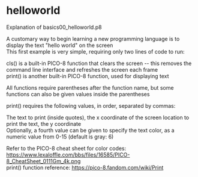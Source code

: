 # helloworld
Explanation of basics00_helloworld.p8

A customary way to begin learning a new programming language is to display the text "hello world" on the screen  
This first example is very simple, requiring only two lines of code to run:  

cls() is a built-in PICO-8 function that clears the screen -- this removes the command line interface and refreshes the screen each frame  
print() is another built-in PICO-8 function, used for displaying text  

All functions require parentheses after the function name, but some functions can also be given values inside the parentheses  

print() requires the following values, in order, separated by commas:  

The text to print (inside quotes), the x coordinate of the screen location to print the text, the y coordinate  
Optionally, a fourth value can be given to specify the text color, as a numeric value from 0-15 (default is gray: 6)  

Refer to the PICO-8 cheat sheet for color codes: https://www.lexaloffle.com/bbs/files/16585/PICO-8_CheatSheet_0111Gm_4k.png  
print() function reference: https://pico-8.fandom.com/wiki/Print
